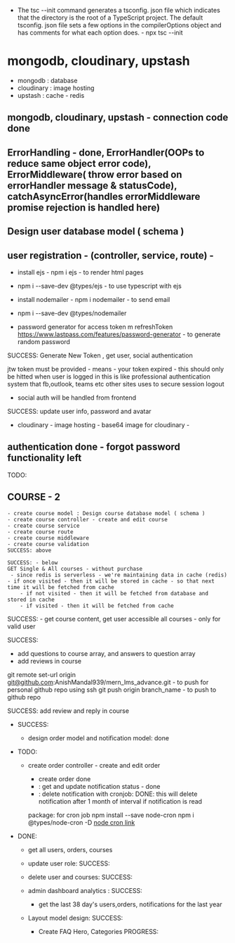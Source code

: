 - The tsc --init command generates a tsconfig. json file which indicates that the directory is the root of a TypeScript project. The default tsconfig. json file sets a few options in the compilerOptions object and has comments for what each option does. - npx tsc --init

# mongodb, cloudinary, upstash
- mongodb : database
- cloudinary : image hosting
- upstash : cache - redis

## mongodb, cloudinary, upstash - connection code done

## ErrorHandling - done, ErrorHandler(OOPs to reduce same object error code), ErrorMiddleware( throw error based on errorHandler message & statusCode), catchAsyncError(handles errorMiddleware promise rejection is handled here)

## Design user database model ( schema ) 

## user registration - (controller, service, route) - 
- install ejs - npm i ejs - to render html pages
- npm i --save-dev @types/ejs - to use typescript with ejs
- install nodemailer - npm i nodemailer - to send email
- npm i --save-dev @types/nodemailer


- password generator for access token m refreshToken
https://www.lastpass.com/features/password-generator - to generate random password

SUCCESS: Generate New Token , get user, social authentication

jtw token must be provided - means - your token expired - this should only be hitted when user is logged in
this is like professional authentication system that fb,outlook, teams etc other sites uses to secure session logout

- social auth will be handled from frontend

SUCCESS: update user info, password and avatar
 - cloudinary - image hosting - 
 base64 image  for cloudinary - 

 ## authentication done - forgot password functionality left


TODO:
 ## COURSE - 2
    - create course model : Design course database model ( schema )
    - create course controller - create and edit course
    - create course service
    - create course route
    - create course middleware
    - create course validation
    SUCCESS: above

    SUCCESS: - below
    GET Single & All courses - without purchase
     - since redis is serverless - we're maintaining data in cache (redis) - if once visited - then it will be stored in cache - so that next time it will be fetched from cache
        - if not visited - then it will be fetched from database and stored in cache
        - if visited - then it will be fetched from cache


SUCCESS:
    - get course content, get user accessible all courses - only for valid user

SUCCESS:
   - add questions to course array, and answers to question array
   - add reviews in course

   git remote set-url origin git@github.com:AnishMandal939/mern_lms_advance.git   - to push for personal github repo using ssh
   git push origin branch_name - to push to github repo

SUCCESS: add review and reply in course

- SUCCESS: 
   - design order model and notification model: done

- TODO: 
   - create order controller - create and edit order
      - create order done
      - : get and update notification status - done
      - : delete notification with cronjob: DONE: this will delete notification after 1 month of interval if notification is read 

      package: for cron job
      npm install --save node-cron
      npm i @types/node-cron -D
      [node cron link](https://www.npmjs.com/package/node-cron)

- DONE: 
   - get all users, orders, courses

   - update user role: SUCCESS:
   - delete user and courses: SUCCESS:
   - admin dashboard analytics : SUCCESS: 
      - get the last 38 day's users,orders, notifications for the last year
   
   - Layout model design: SUCCESS:
      - Create FAQ Hero, Categories PROGRESS:

